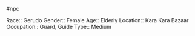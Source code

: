 #npc 

Race:: Gerudo
Gender:: Female
Age:: Elderly
Location:: Kara Kara Bazaar
Occupation:: Guard, Guide
Type:: Medium
